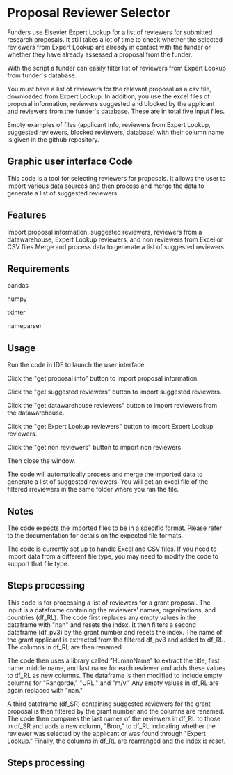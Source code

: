 # Proposal Reviewer Selector
Funders use Elsevier Expert Lookup for a list of reviewers for submitted research proposals. It still takes a lot of time to check whether the selected reviewers from Expert Lookup are already in contact with the funder or whether they have already assessed a proposal from the funder.

With the script a funder can easily filter list of reviewers from Expert Lookup from funder´s database.

You must have a list of reviewers for the relevant proposal as a csv file, downloaded from Expert Lookup. In addition, you use the excel files of proposal information, reviewers suggested and blocked by the applicant and reviewers from the funder's database. These are in total five input files.

Empty examples of files (applicant info, reviewers from Expert Lookup, suggested reviewers, blocked reviewers, database) with their column name is given in the github repository.

## Graphic user interface Code

This code is a tool for selecting reviewers for proposals. It allows the user to import various data sources and then process and merge the data to generate a list of suggested reviewers.

## Features
Import proposal information, suggested reviewers, reviewers from a datawarehouse, Expert Lookup reviewers, and non reviewers from Excel or CSV files
Merge and process data to generate a list of suggested reviewers
## Requirements

pandas

numpy

tkinter

nameparser

## Usage

Run the code in IDE to launch the user interface.

Click the "get proposal info" button to import proposal information.

Click the "get suggested reviewers" button to import suggested reviewers.

Click the "get datawarehouse reviewers" button to import reviewers from the datawarehouse.

Click the "get Expert Lookup reviewers" button to import Expert Lookup reviewers.

Click the "get non reviewers" button to import non reviewers.

Then close the window.

The code will automatically process and merge the imported data to generate a list of suggested reviewers. You will get an excel file of the filtered rreviewers in the same folder where you ran the file.

## Notes

The code expects the imported files to be in a specific format. Please refer to the documentation for details on the expected file formats.

The code is currently set up to handle Excel and CSV files. If you need to import data from a different file type, you may need to modify the code to support that file type.

## Steps processing 

This code is for processing a list of reviewers for a grant proposal. The input is a dataframe containing the reviewers' names, organizations, and countries (df_RL). The code first replaces any empty values in the dataframe with "nan" and resets the index. It then filters a second dataframe (df_pv3) by the grant number and resets the index. The name of the grant applicant is extracted from the filtered df_pv3 and added to df_RL. The columns in df_RL are then renamed.

The code then uses a library called "HumanName" to extract the title, first name, middle name, and last name for each reviewer and adds these values to df_RL as new columns. The dataframe is then modified to include empty columns for "Rangorde," "URL," and "m/v." Any empty values in df_RL are again replaced with "nan."

A third dataframe (df_SR) containing suggested reviewers for the grant proposal is then filtered by the grant number and the columns are renamed. The code then compares the last names of the reviewers in df_RL to those in df_SR and adds a new column, "Bron," to df_RL indicating whether the reviewer was selected by the applicant or was found through "Expert Lookup." Finally, the columns in df_RL are rearranged and the index is reset.

## Steps processing
